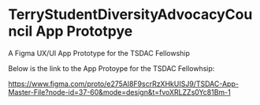 # TerryStudentDiversityAdvocacyCouncil App Prototpye
A Figma UX/UI App Prototype for the TSDAC Fellowship

Below is the link to the App Protoype for the TSDAC Fellowhsip:

https://www.figma.com/proto/e275Al8F9scrRzXHkUISJ9/TSDAC-App-Master-File?node-id=37-60&mode=design&t=fvoXRLZZs0Yc81Bm-1
